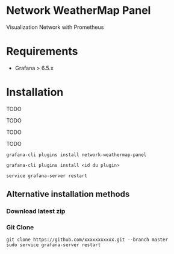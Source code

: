 # Network WeatherMap Panel

Visualization Network with  Prometheus


# Requirements

* Grafana > 6.5.x


# Installation

TODO

TODO

TODO

TODO


```
grafana-cli plugins install network-weathermap-panel

grafana-cli plugins install <id du plugin>

service grafana-server restart
```


## Alternative installation methods

### Download latest zip




### Git Clone


```
git clone https://github.com/xxxxxxxxxxx.git --branch master
sudo service grafana-server restart
```
